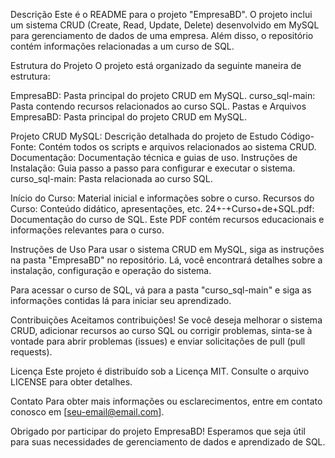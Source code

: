 Descrição
Este é o README para o projeto "EmpresaBD". O projeto inclui um sistema CRUD (Create, Read, Update, Delete) desenvolvido em MySQL para gerenciamento de dados de uma empresa. Além disso, o repositório contém informações relacionadas a um curso de SQL.

Estrutura do Projeto
O projeto está organizado da seguinte maneira de estrutura:

EmpresaBD: Pasta principal do projeto CRUD em MySQL.
curso_sql-main: Pasta contendo recursos relacionados ao curso SQL.
Pastas e Arquivos
EmpresaBD: Pasta principal do projeto CRUD em MySQL.

Projeto CRUD MySQL: Descrição detalhada do projeto de Estudo
Código-Fonte: Contém todos os scripts e arquivos relacionados ao sistema CRUD.
Documentação: Documentação técnica e guias de uso.
Instruções de Instalação: Guia passo a passo para configurar e executar o sistema.
curso_sql-main: Pasta relacionada ao curso SQL.

Início do Curso: Material inicial e informações sobre o curso.
Recursos do Curso: Conteúdo didático, apresentações, etc.
24+-+Curso+de+SQL.pdf: Documentação do curso de SQL. Este PDF contém recursos educacionais e informações relevantes para o curso.

Instruções de Uso
Para usar o sistema CRUD em MySQL, siga as instruções na pasta "EmpresaBD" no repositório. Lá, você encontrará detalhes sobre a instalação, configuração e operação do sistema.

Para acessar o curso de SQL, vá para a pasta "curso_sql-main" e siga as informações contidas lá para iniciar seu aprendizado.

Contribuições
Aceitamos contribuições! Se você deseja melhorar o sistema CRUD, adicionar recursos ao curso SQL ou corrigir problemas, sinta-se à vontade para abrir problemas (issues) e enviar solicitações de pull (pull requests).

Licença
Este projeto é distribuído sob a Licença MIT. Consulte o arquivo LICENSE para obter detalhes.

Contato
Para obter mais informações ou esclarecimentos, entre em contato conosco em [seu-email@email.com].

Obrigado por participar do projeto EmpresaBD! Esperamos que seja útil para suas necessidades de gerenciamento de dados e aprendizado de SQL.




